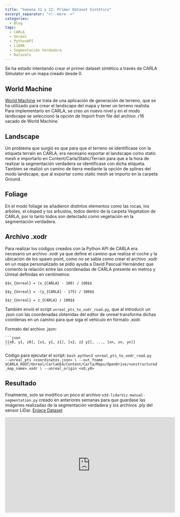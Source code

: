 ```yaml
---
title: "Semana 11 y 12: Primer Dataset Sintético"
excerpt_separator: "<!--more-->"
categories:
  - Blog
tags:
  - CARLA
  - Unreal
  - PythonAPI
  - LiDAR
  - Segmentación Verdadera
  - Datasets
---
```


Se ha estado intentando crear el primer dataset sintético a través de CARLA Simulator en un mapa creado desde 0.

## World Machine
[World Machine](https://www.world-machine.com/) se trata de una aplicación de generación de terreno, que se ha utilizado 
para crear el landscape del mapa y tener un terreno realista.
Para implementarlo en CARLA, se creo un nuevo nivel y en el modo landscape se seleccionó la opción de Import from file del 
archivo .r16 sacado de World Machine.

## Landscape
Un problema que surgió es que para que el terreno se identificase con la etiqueta terrain en CARLA, era necesario exportar el
landscape como static mesh e importarlo en Content/Carla/Static/Terrain para que a la hora de realizar la segmentación verdadera 
se identificase con dicha etiqueta.
Tambien se realizó un camino de tierra mediante la opción de splines del modo landscape, que al exportar como static mesh se importo
en la carpeta Ground.

## Foliage
En el modo foliage se añadieron disitntos elementos como las rocas, los arbóles, el césped y los arbustos, todos dentro de la carpeta
Vegetation de CARLA, por lo tanto todos son detectado como vegetación en la segmentación verdadera.

## Archivo .xodr
Para realizar los códigos creados con la Python API de CARLA era necesario un archivo .xodr ya que define el camino que realiza el coche 
y la ubicación de los spawn point, como no se sabía como crear el archivo .xodr en un mapa personalizado se pidió ayuda a David Pascual
Hernández que comento la relación entre las coordenadas de CARLA presente en metros y Unreal definidas en centímetros:

    $$x_{Unreal} = (x_{CARLA} - 100) / 100$$

    $$y_{Unreal} = -(y_{CARLA} - 175) / 100$$

    $$z_{Unreal} = z_{CARLA} / 100$$

También envió el script `unreal_pts_to_xodr_road.py`, que al introducir un .json con las coordenadas obtenidas del editor de unreal transforma
dichas coordenas en un camino para que siga el vehiculo en formato .xodr.

Formato del archivo .json:

    ```json
    [[x0, y1, z0], [x1, y1, z1], [x2, z2 y2], ..., [xn, zn, yn]]
    ```

Código para ejecutar el script:
    ```bash
    python3 unreal_pts_to_xodr_road.py 
        --unreal_pts <coordinates.json> \
        --out_fname $CARLA_ROOT/Unreal/CarlaUE4/Content/Carla/Maps/OpenDrive/<unstructured_map_name>.xodr \
        --unreal_origin <x0,y0>
    ```

## Resultado
Finalmente, solo se modifico un poco el archivo `o3d-lidarViz-manual-segmentation.py` creado en anteriores semanas para que guardase las 
imágenes realizadas de la segmentación verdadera y los archivos .ply del sensor LiDar.
[Enlace Dataset](https://drive.google.com/file/d/1JuB1JgE3i9777zQI3KY7l0PIYMy4YAI2/view?usp=sharing)

<p align="center">
<iframe width="560" height="315" src="https://www.youtube.com/embed/zq5Bixmzt3c?si=bgZHFv5_uoDD0e2e" title="YouTube video player" frameborder="0" allow="accelerometer; autoplay; clipboard-write; encrypted-media; gyroscope; picture-in-picture; web-share" referrerpolicy="strict-origin-when-cross-origin" allowfullscreen></iframe>
</p>


